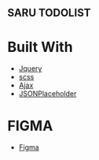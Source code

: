 ## SARU TODOLIST

# Built With

- [Jquery](https://api.jquery.com/)
- [scss](https://sass-lang.com/documentation/)
- [Ajax](https://api.jquery.com/jquery.ajax/)
- [JSONPlaceholder](https://jsonplaceholder.typicode.com/)

# FIGMA

- [Figma](<https://www.figma.com/file/dj14EmyVEbm3vSApli0AE3/Bravo-Sample%3A-To-do-list-(Community)?node-id=0%3A1>)
